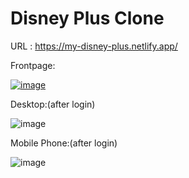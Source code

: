 # Disney Plus Clone

URL : https://my-disney-plus.netlify.app/

Frontpage:

[![image](https://www.linkpicture.com/q/disney-plus.png)](https://www.linkpicture.com/view.php?img=LPic61a9f2b580ac3694532514)


Desktop:(after login)

![image](https://github.com/hkcs1206/Disney-Clone-using-React-and-Google-Firebase/assets/96352622/fe4015da-d431-4fe5-a1c9-a649efefb78b)

Mobile Phone:(after login)

![image](https://github.com/hkcs1206/Disney-Clone-using-React-and-Google-Firebase/assets/96352622/cbb73019-043f-44b4-9259-9887295799a4)


